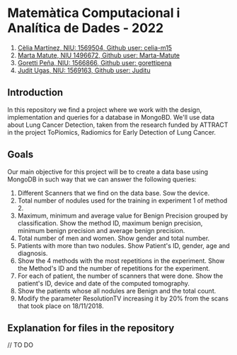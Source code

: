# Matemàtica Computacional i Analítica de Dades - 2022
1. [Cèlia Martínez, NIU: 1569504, Github user: celia-m15](https://github.com/celia-m15) 
2. [Marta Matute, NIU 1496672, Github user: Marta-Matute](https://github.com/Marta-Matute)
3. [Goretti Peña, NIU: 1566866, Github user: gorettipena](https://github.com/gorettipena)
5. [Judit Ugas, NIU: 1569163, Github user: Juditu](https://github.com/Juditu)

## Introduction
In this repository we find a project where we work with the design, implementation and queries for a database in MongoBD. We'll use data about Lung Cancer Detection, taken from the research funded by ATTRACT in the project ToPiomics, Radiomics for Early Detection of Lung Cancer. 

## Goals
Our main objective for this project will be to create a data base using MongoDB in such way that we can answer the following queries:
1. Different Scanners that we find on the data base. Sow the device.
2. Total number of nodules used for the training in experiment 1 of method 2. 
3. Maximum, minimum and average value for Benign Precision grouped by classification. Show the method ID, maximum benign precision, minimum benign precision and average benign precision. 
4. Total number of men and women. Show gender and total number.
5. Patients with more than two nodules. Show Patient's ID, gender, age and diagnosis. 
6. Show the 4 methods with the most repetitions in the experiment. Show the Method's ID and the number of repetitions for the experiment. 
7. For each of patient, the number of scanners that were done. Show the patient's ID, device and date of the computed tomography. 
8. Show the patients whose all nodules are Benign and the total count. 
9. Modify the parameter ResolutionTV increasing it by 20% from the scans that took place on 18/11/2018.

## Explanation for files in the repository 
// TO DO

